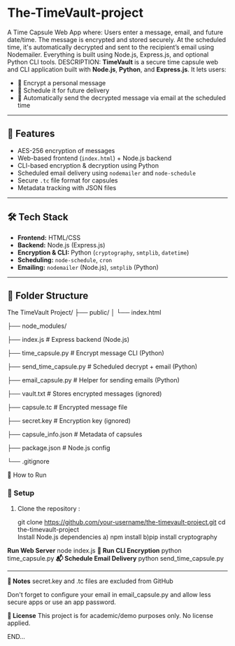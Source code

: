 # The-TimeVault-project
A Time Capsule Web App where:  Users enter a message, email, and future date/time.  The message is encrypted and stored securely.  At the scheduled time, it's automatically decrypted and sent to the recipient’s email using Nodemailer.  Everything is built using Node.js, Express.js, and optional Python CLI tools.
DESCRIPTION:
**TimeVault** is a secure time capsule web and CLI application built with **Node.js**, **Python**, and **Express.js**. It lets users:
- 🔐 Encrypt a personal message
- 📅 Schedule it for future delivery
- 📧 Automatically send the decrypted message via email at the scheduled time
---
## 🌟 Features

- AES-256 encryption of messages
- Web-based frontend (`index.html`) + Node.js backend
- CLI-based encryption & decryption using Python
- Scheduled email delivery using `nodemailer` and `node-schedule`
- Secure `.tc` file format for capsules
- Metadata tracking with JSON files
---
## 🛠️ Tech Stack

- **Frontend:** HTML/CSS
- **Backend:** Node.js (Express.js)
- **Encryption & CLI:** Python (`cryptography`, `smtplib`, `datetime`)
- **Scheduling:** `node-schedule`, `cron`
- **Emailing:** `nodemailer` (Node.js), `smtplib` (Python)
---
## 📁 Folder Structure
The TimeVault Project/
├── public/
│ └── index.html

├── node_modules/

├── index.js # Express backend (Node.js)


├── time_capsule.py # Encrypt message CLI (Python)

├── send_time_capsule.py # Scheduled decrypt + email (Python)

├── email_capsule.py # Helper for sending emails (Python)

├── vault.txt # Stores encrypted messages (ignored)

├── capsule.tc # Encrypted message file

├── secret.key # Encryption key (ignored)

├── capsule_info.json # Metadata of capsules

├── package.json # Node.js config

└── .gitignore

🚀 How to Run

### 🔧 Setup

1. Clone the repository  :

   git clone https://github.com/your-username/the-timevault-project.git
   cd the-timevault-project
   \
Install Node.js dependencies
 a) npm install
 b)pip install cryptography

**Run Web Server**
node index.js
**🔐 Run CLI Encryption**
python time_capsule.py
**📬 Schedule Email Delivery**
python send_time_capsule.py

---
**📝 Notes**
secret.key and .tc files are excluded from GitHub

Don't forget to configure your email in email_capsule.py and allow less secure apps or use an app password.

**📄 License**
This project is for academic/demo purposes only. No license applied.

END...

